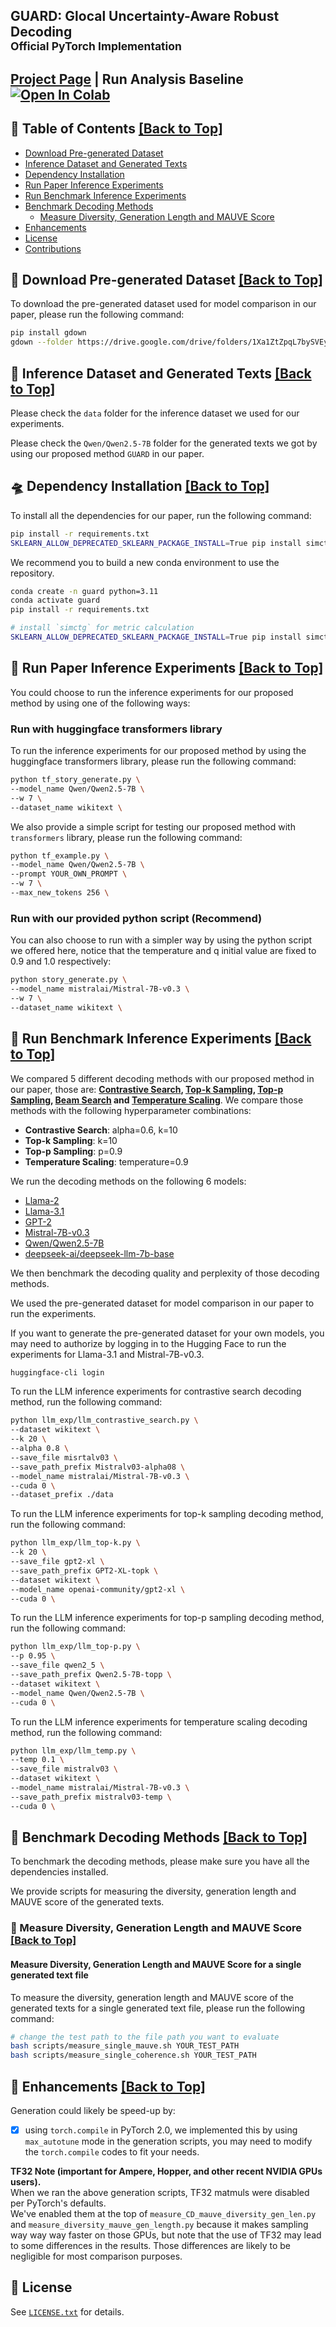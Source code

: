 ## GUARD: Glocal Uncertainty-Aware Robust Decoding <br><sub>Official PyTorch Implementation</sub>
## [Project Page](placeholder) | Run Analysis Baseline [![Open In Colab](https://colab.research.google.com/assets/colab-badge.svg)](placeholder)



## 📖 Table of Contents <a href="#top">[Back to Top]</a>

- [Download Pre-generated Dataset](#Download-Pre-generated-Dataset-)
- [Inference Dataset and Generated Texts](#Inference-Dataset-and-Generated-Texts-)
- [Dependency Installation](#Dependency-installation-)
- [Run Paper Inference Experiments](#Run-Paper-Inference-Experiments-)
- [Run Benchmark Inference Experiments](#Run-Benchmark-Inference-Experiments-)
- [Benchmark Decoding Methods](#Benchmark-Decoding-Methods-)
  - [Measure Diversity, Generation Length and MAUVE Score](#Measure-Diversity,-Generation-Length-and-MAUVE-Score-)
- [Enhancements](#Enhancements-)
- [License](#License-)
- [Contributions](#Contributions-)

## 🌠 Download Pre-generated Dataset <a href="#top">[Back to Top]</a> <a name="download-pre-generated-dataset-"></a>
To download the pre-generated dataset used for model comparison in our paper, please run the following command:
```bash
pip install gdown
gdown --folder https://drive.google.com/drive/folders/1Xa1ZtZpqL7bySVEy_Q8fqGjfNN7L-xvG
```

## 📄 Inference Dataset and Generated Texts <a href="#top">[Back to Top]</a> <a name="inference-dataset-and-generated-texts-"></a>

Please check the `data` folder for the inference dataset we used for our experiments.

Please check the `Qwen/Qwen2.5-7B` folder for the generated texts we got by using our proposed method `GUARD` in our paper.


## 🛸 Dependency Installation <a href="#top">[Back to Top]</a> <a name="dependency-installation-"></a>

To install all the dependencies for our paper, run the following command:
```bash
pip install -r requirements.txt
SKLEARN_ALLOW_DEPRECATED_SKLEARN_PACKAGE_INSTALL=True pip install simctg
```

We recommend you to build a new conda environment to use the repository.

```bash
conda create -n guard python=3.11
conda activate guard
pip install -r requirements.txt

# install `simctg` for metric calculation
SKLEARN_ALLOW_DEPRECATED_SKLEARN_PACKAGE_INSTALL=True pip install simctg
```

## 🚀 Run Paper Inference Experiments <a href="#top">[Back to Top]</a> <a name="run-paper-inference-experiments-"></a>
You could choose to run the inference experiments for our proposed method by using one of the following ways:

### Run with huggingface transformers library
To run the inference experiments for our proposed method by using the huggingface transformers library, please run the following command:
```bash
python tf_story_generate.py \
--model_name Qwen/Qwen2.5-7B \
--w 7 \
--dataset_name wikitext \
```

We also provide a simple script for testing our proposed method with `transformers` library, please run the following command:
```bash
python tf_example.py \
--model_name Qwen/Qwen2.5-7B \
--prompt YOUR_OWN_PROMPT \
--w 7 \
--max_new_tokens 256 \
```

### Run with our provided python script (Recommend)
You can also choose to run with a simpler way by using the python script we offered here, notice that the temperature and q initial value are fixed to 0.9 and 1.0 respectively:
```bash
python story_generate.py \
--model_name mistralai/Mistral-7B-v0.3 \
--w 7 \
--dataset_name wikitext \
```

## 🚀 Run Benchmark Inference Experiments <a href="#top">[Back to Top]</a> <a name="run-benchmark-inference-experiments-"></a>

We compared 5 different decoding methods with our proposed method in our paper, those are: **[Contrastive Search](https://arxiv.org/abs/2210.14140), [Top-k Sampling](https://arxiv.org/pdf/1805.04833), [Top-p Sampling](https://arxiv.org/abs/1904.09751), [Beam Search](https://arxiv.org/abs/1702.01806) and [Temperature Scaling](https://arxiv.org/abs/1706.04599)**. We compare those methods with the following hyperparameter combinations:
- **Contrastive Search**: alpha=0.6, k=10
- **Top-k Sampling**: k=10
- **Top-p Sampling**: p=0.9
- **Temperature Scaling**: temperature=0.9

We run the decoding methods on the following 6 models:
- [Llama-2](https://www.llama.com/)
- [Llama-3.1](https://www.llama.com/)
- [GPT-2](https://openai.com/index/better-language-models/)
- [Mistral-7B-v0.3](https://mistral.ai/)
- [Qwen/Qwen2.5-7B](https://arxiv.org/abs/2407.10671)
- [deepseek-ai/deepseek-llm-7b-base](https://arxiv.org/abs/2407.14885)


We then benchmark the decoding quality and perplexity of those decoding methods. 

We used the pre-generated dataset for model comparison in our paper to run the experiments.

If you want to generate the pre-generated dataset for your own models, you may need to authorize by logging in to the Hugging Face to run the experiments for Llama-3.1 and Mistral-7B-v0.3.

```bash
huggingface-cli login
```

To run the LLM inference experiments for contrastive search decoding method, run the following command:
```bash
python llm_exp/llm_contrastive_search.py \
--dataset wikitext \
--k 20 \
--alpha 0.8 \
--save_file misrtalv03 \
--save_path_prefix Mistralv03-alpha08 \
--model_name mistralai/Mistral-7B-v0.3 \
--cuda 0 \
--dataset_prefix ./data
```

To run the LLM inference experiments for top-k sampling decoding method, run the following command:
```bash
python llm_exp/llm_top-k.py \
--k 20 \
--save_file gpt2-xl \
--save_path_prefix GPT2-XL-topk \
--dataset wikitext \
--model_name openai-community/gpt2-xl \
--cuda 0 \
```

To run the LLM inference experiments for top-p sampling decoding method, run the following command:
```bash
python llm_exp/llm_top-p.py \
--p 0.95 \
--save_file qwen2_5 \
--save_path_prefix Qwen2.5-7B-topp \
--dataset wikitext \
--model_name Qwen/Qwen2.5-7B \
--cuda 0 \
```

To run the LLM inference experiments for temperature scaling decoding method, run the following command:

```bash
python llm_exp/llm_temp.py \
--temp 0.1 \
--save_file mistralv03 \
--dataset wikitext \
--model_name mistralai/Mistral-7B-v0.3 \
--save_path_prefix mistralv03-temp \
--cuda 0 \
```

## 🧪 Benchmark Decoding Methods <a href="#top">[Back to Top]</a> <a name="benchmark-decoding-methods-"></a>

To benchmark the decoding methods, please make sure you have all the dependencies installed.

We provide scripts for measuring the diversity, generation length and MAUVE score of the generated texts. 

### 🧪 Measure Diversity, Generation Length and MAUVE Score <a href="#top">[Back to Top]</a> <a name="measure-diversity,-generation-length-and-mauve-score-"></a>

#### Measure Diversity, Generation Length and MAUVE Score for a single generated text file
To measure the diversity, generation length and MAUVE score of the generated texts for a single generated text file, please run the following command:

```bash
# change the test path to the file path you want to evaluate
bash scripts/measure_single_mauve.sh YOUR_TEST_PATH
bash scripts/measure_single_coherence.sh YOUR_TEST_PATH
```

## 💪 Enhancements <a href="#top">[Back to Top]</a> <a name="enhancements-"></a>
Generation could likely be speed-up by:
- [x] using `torch.compile` in PyTorch 2.0, we implemented this by using `max_autotune` mode in the generation scripts, you may need to modify the `torch.compile` codes to fit your needs.  

**TF32 Note (important for Ampere, Hopper, and other recent NVIDIA GPUs users).**    
When we ran the above generation scripts, TF32 matmuls were disabled per PyTorch's defaults.    
We've enabled them at the top of `measure_CD_mauve_diversity_gen_len.py` and `measure_diversity_mauve_gen_length.py` because it makes sampling way way way faster on 
those GPUs, but note that the use of TF32 may lead to some differences in the results. Those differences are likely to be negligible for most comparison purposes.

## 📄 License
See [`LICENSE.txt`](LICENSE.txt) for details.

